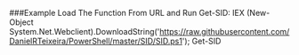 ###Example
    Load The Function From URL and Run Get-SID:
        IEX (New-Object System.Net.Webclient).DownloadString('https://raw.githubusercontent.com/DanielRTeixeira/PowerShell/master/SID/SID.ps1'); Get-SID
